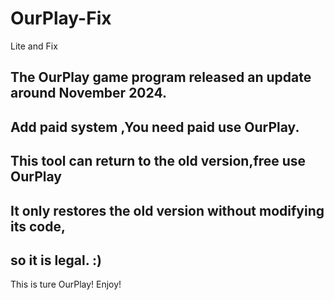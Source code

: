 # OurPlay-Fix
Lite and Fix

The OurPlay game program released an update around November 2024.
-
Add paid system ,You need paid use OurPlay.
-
This tool can return to the old version,free use OurPlay
-
It only restores the old version without modifying its code, 
-
so it is legal. :)
------------------------------------------------------------
This is ture OurPlay!
Enjoy!
